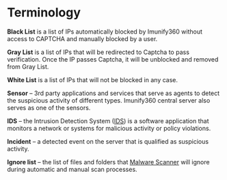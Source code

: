 # Terminology


**<span class="notranslate">Black List</span>** is a list of IPs automatically blocked by Imunify360 without access to CAPTCHA and manually blocked by a user.

**<span class="notranslate">Gray List</span>** is a list of IPs that will be redirected to Captcha to pass verification. Once the IP passes Captcha, it will be unblocked and removed from <span class="notranslate">Gray List</span>.

**<span class="notranslate">White List</span>** is a list of IPs that will not be blocked in any case.

**<span class="notranslate">Sensor</span>** – 3rd party applications and services that serve as agents to detect the suspicious activity of different types. Imunify360 central server also serves as one of the sensors.

**IDS** – the <span class="notranslate">Intrusion Detection System</span> ([<span class="notranslate">IDS</span>](https://en.wikipedia.org/wiki/Intrusion_detection_system)) is a software application that monitors a network or systems for malicious activity or policy violations.

**<span class="notranslate">Incident</span>** – a detected event on the server that is qualified as suspicious activity.

**<span class="notranslate">Ignore list</span>** – the list of files and folders that [<span class="notranslate">Malware Scanner</span>](/dashboard/#malware-scanner) will ignore during automatic and manual scan processes.

